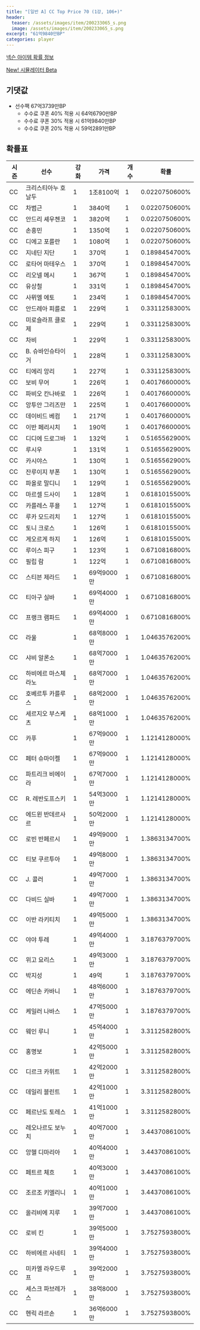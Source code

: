 ```yaml
---
title: "[일반 A] CC Top Price 70 (1강, 106+)"
header:
  teaser: /assets/images/item/200233065_s.png
  image: /assets/images/item/200233065_s.png
excerpt: "61억9840만BP"
categories: player
---
```

[넥슨 아이템 확률 정보](http://iteminfo.nexon.com/probability/fco?sn=7408)

[New! 시뮬레이터 Beta](/simulator/7408)
## 기댓값
- 선수팩 67억3739만BP
  - 수수료 쿠폰 40% 적용 시 64억6790만BP
  - 수수료 쿠폰 30% 적용 시 61억9840만BP
  - 수수료 쿠폰 20% 적용 시 59억2891만BP


## 확률표

|시즌|선수|강화|가격|개수|확률|
|---|---|---|---|---|---|
|CC|크리스티아누 호날두|1|1조8100억|1|0.0220750600%|
|CC|차범근|1|3840억|1|0.0220750600%|
|CC|안드리 셰우첸코|1|3820억|1|0.0220750600%|
|CC|손흥민|1|1350억|1|0.0220750600%|
|CC|디에고 포를란|1|1080억|1|0.0220750600%|
|CC|지네딘 지단|1|370억|1|0.1898454700%|
|CC|로타어 마테우스|1|370억|1|0.1898454700%|
|CC|리오넬 메시|1|367억|1|0.1898454700%|
|CC|유상철|1|331억|1|0.1898454700%|
|CC|사뮈엘 에토|1|234억|1|0.1898454700%|
|CC|안드레아 피를로|1|229억|1|0.3311258300%|
|CC|미로슬라프 클로제|1|229억|1|0.3311258300%|
|CC|차비|1|229억|1|0.3311258300%|
|CC|B. 슈바인슈타이거|1|228억|1|0.3311258300%|
|CC|티에리 앙리|1|227억|1|0.3311258300%|
|CC|보비 무어|1|226억|1|0.4017660000%|
|CC|파비오 칸나바로|1|226억|1|0.4017660000%|
|CC|앙투안 그리즈만|1|225억|1|0.4017660000%|
|CC|데이비드 베컴|1|217억|1|0.4017660000%|
|CC|이반 페리시치|1|190억|1|0.4017660000%|
|CC|디디에 드로그바|1|132억|1|0.5165562900%|
|CC|루시우|1|131억|1|0.5165562900%|
|CC|카시야스|1|130억|1|0.5165562900%|
|CC|잔루이지 부폰|1|130억|1|0.5165562900%|
|CC|파올로 말디니|1|129억|1|0.5165562900%|
|CC|마르셀 드사이|1|128억|1|0.6181015500%|
|CC|카를레스 푸욜|1|127억|1|0.6181015500%|
|CC|루카 모드리치|1|127억|1|0.6181015500%|
|CC|토니 크로스|1|126억|1|0.6181015500%|
|CC|게오르게 하지|1|126억|1|0.6181015500%|
|CC|루이스 피구|1|123억|1|0.6710816800%|
|CC|필립 람|1|122억|1|0.6710816800%|
|CC|스티븐 제라드|1|69억9000만|1|0.6710816800%|
|CC|티아구 실바|1|69억4000만|1|0.6710816800%|
|CC|프랭크 램파드|1|69억4000만|1|0.6710816800%|
|CC|라울|1|68억8000만|1|1.0463576200%|
|CC|샤비 알론소|1|68억7000만|1|1.0463576200%|
|CC|하비에르 마스체라노|1|68억7000만|1|1.0463576200%|
|CC|호베르투 카를루스|1|68억2000만|1|1.0463576200%|
|CC|세르지오 부스케츠|1|68억1000만|1|1.0463576200%|
|CC|카푸|1|67억9000만|1|1.1214128000%|
|CC|페터 슈마이켈|1|67억9000만|1|1.1214128000%|
|CC|파트리크 비에이라|1|67억7000만|1|1.1214128000%|
|CC|R. 레반도프스키|1|54억3000만|1|1.1214128000%|
|CC|에드윈 반데르사르|1|50억2000만|1|1.1214128000%|
|CC|로빈 반페르시|1|49억9000만|1|1.3863134700%|
|CC|티보 쿠르투아|1|49억8000만|1|1.3863134700%|
|CC|J. 콜러|1|49억7000만|1|1.3863134700%|
|CC|다비드 실바|1|49억7000만|1|1.3863134700%|
|CC|이반 라키티치|1|49억5000만|1|1.3863134700%|
|CC|야야 투레|1|49억4000만|1|3.1876379700%|
|CC|위고 요리스|1|49억3000만|1|3.1876379700%|
|CC|박지성|1|49억|1|3.1876379700%|
|CC|에딘손 카바니|1|48억6000만|1|3.1876379700%|
|CC|케일러 나바스|1|47억5000만|1|3.1876379700%|
|CC|웨인 루니|1|45억4000만|1|3.3112582800%|
|CC|홍명보|1|42억5000만|1|3.3112582800%|
|CC|디르크 카위트|1|42억2000만|1|3.3112582800%|
|CC|데일리 블린트|1|42억1000만|1|3.3112582800%|
|CC|페르난도 토레스|1|41억1000만|1|3.3112582800%|
|CC|레오나르도 보누치|1|40억7000만|1|3.4437086100%|
|CC|앙헬 디마리아|1|40억4000만|1|3.4437086100%|
|CC|페트르 체흐|1|40억3000만|1|3.4437086100%|
|CC|조르조 키엘리니|1|40억1000만|1|3.4437086100%|
|CC|올리비에 지루|1|39억7000만|1|3.4437086100%|
|CC|로비 킨|1|39억5000만|1|3.7527593800%|
|CC|하비에르 사네티|1|39억4000만|1|3.7527593800%|
|CC|미카엘 라우드루프|1|39억2000만|1|3.7527593800%|
|CC|세스크 파브레가스|1|38억8000만|1|3.7527593800%|
|CC|헨릭 라르손|1|36억6000만|1|3.7527593800%|
